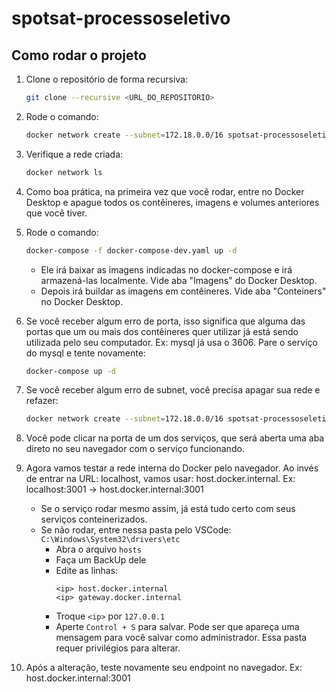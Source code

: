 # spotsat-processoseletivo
## Como rodar o projeto

1. Clone o repositório de forma recursiva:
    ```sh
    git clone --recursive <URL_DO_REPOSITORIO>
    ```

2. Rode o comando:
    ```sh
    docker network create --subnet=172.18.0.0/16 spotsat-processoseletivo_default
    ```

3. Verifique a rede criada:
    ```sh
    docker network ls
    ```

4. Como boa prática, na primeira vez que você rodar, entre no Docker Desktop e apague todos os contêineres, imagens e volumes anteriores que você tiver.

5. Rode o comando:
    ```sh
    docker-compose -f docker-compose-dev.yaml up -d
    ```

    - Ele irá baixar as imagens indicadas no docker-compose e irá armazená-las localmente. Vide aba "Imagens" do Docker Desktop.
    - Depois irá buildar as imagens em contêineres. Vide aba "Conteiners" no Docker Desktop.

6. Se você receber algum erro de porta, isso significa que alguma das portas que um ou mais dos contêineres quer utilizar já está sendo utilizada pelo seu computador. Ex: mysql já usa o 3606. Pare o serviço do mysql e tente novamente:
    ```sh
    docker-compose up -d
    ```

7. Se você receber algum erro de subnet, você precisa apagar sua rede e refazer:
    ```sh
    docker network create --subnet=172.18.0.0/16 spotsat-processoseletivo_default
    ```

9. Você pode clicar na porta de um dos serviços, que será aberta uma aba direto no seu navegador com o serviço funcionando.

10. Agora vamos testar a rede interna do Docker pelo navegador. Ao invés de entrar na URL: localhost, vamos usar: host.docker.internal. Ex: localhost:3001 -> host.docker.internal:3001

     - Se o serviço rodar mesmo assim, já está tudo certo com seus serviços conteinerizados.
     - Se não rodar, entre nessa pasta pelo VSCode: `C:\Windows\System32\drivers\etc`
        - Abra o arquivo `hosts`
        - Faça um BackUp dele
        - Edite as linhas:
          ```
          <ip> host.docker.internal
          <ip> gateway.docker.internal
          ```
        - Troque `<ip>` por `127.0.0.1`
        - Aperte `Control + S` para salvar. Pode ser que apareça uma mensagem para você salvar como administrador. Essa pasta requer privilégios para alterar.

11. Após a alteração, teste novamente seu endpoint no navegador. Ex: host.docker.internal:3001